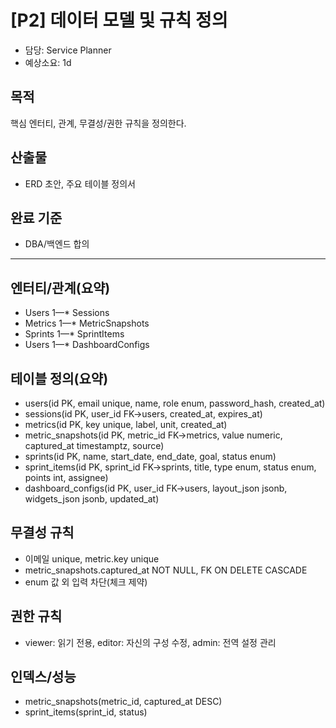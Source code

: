 # [P2] 데이터 모델 및 규칙 정의

- 담당: Service Planner
- 예상소요: 1d

## 목적
핵심 엔터티, 관계, 무결성/권한 규칙을 정의한다.

## 산출물
- ERD 초안, 주요 테이블 정의서

## 완료 기준
- DBA/백엔드 합의

---

## 엔터티/관계(요약)
- Users 1—* Sessions
- Metrics 1—* MetricSnapshots
- Sprints 1—* SprintItems
- Users 1—* DashboardConfigs

## 테이블 정의(요약)
- users(id PK, email unique, name, role enum, password_hash, created_at)
- sessions(id PK, user_id FK→users, created_at, expires_at)
- metrics(id PK, key unique, label, unit, created_at)
- metric_snapshots(id PK, metric_id FK→metrics, value numeric, captured_at timestamptz, source)
- sprints(id PK, name, start_date, end_date, goal, status enum)
- sprint_items(id PK, sprint_id FK→sprints, title, type enum, status enum, points int, assignee)
- dashboard_configs(id PK, user_id FK→users, layout_json jsonb, widgets_json jsonb, updated_at)

## 무결성 규칙
- 이메일 unique, metric.key unique
- metric_snapshots.captured_at NOT NULL, FK ON DELETE CASCADE
- enum 값 외 입력 차단(체크 제약)

## 권한 규칙
- viewer: 읽기 전용, editor: 자신의 구성 수정, admin: 전역 설정 관리

## 인덱스/성능
- metric_snapshots(metric_id, captured_at DESC)
- sprint_items(sprint_id, status)
